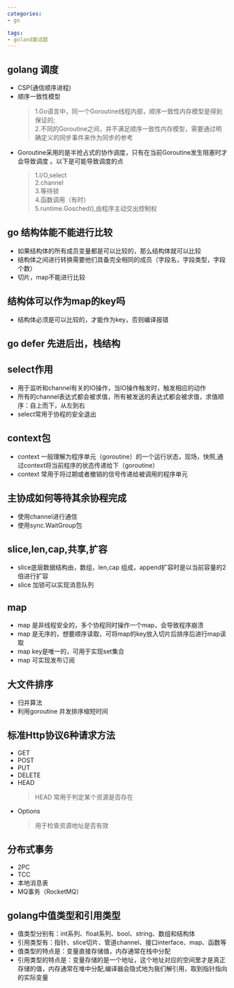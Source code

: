 ```yaml
---
categories: 
- go

tags:
- goland面试题
---
```


## golang 调度
* CSP(通信顺序进程)
* 顺序一致性模型 
    > 1.Go语言中，同一个Goroutine线程内部，顺序一致性内存模型是得到保证的;  
    2.不同的Goroutine之间，并不满足顺序一致性内存模型，需要通过明确定义的同步事件来作为同步的参考
<!--more-->
* Goroutine采用的是半抢占式的协作调度，只有在当前Goroutine发生阻塞时才会导致调度 。以下是可能导致调度的点 
    > 1.I/O,select  
    2.channel  
    3.等待锁  
    4.函数调用（有时）  
    5.runtime.Gosched(),由程序主动交出控制权

## go 结构体能不能进行比较
* 如果结构体的所有成员变量都是可以比较的，那么结构体就可以比较
* 结构体之间进行转换需要他们具备完全相同的成员（字段名，字段类型，字段个数）
* 切片，map不能进行比较

## 结构体可以作为map的key吗
* 结构体必须是可以比较的，才能作为key，否则编译报错
 
## go defer 先进后出，栈结构
 
## select作用
* 用于监听和channel有关的IO操作，当IO操作触发时，触发相应的动作
* 所有的channel表达式都会被求值，所有被发送的表达式都会被求值，求值顺序：自上而下，从左到右
* select常用于协程的安全退出
 
## context包
* context 一般理解为程序单元（goroutine）的一个运行状态，现场，快照,通过context将当前程序的状态传递给下（goroutine）
* context 常用于将过期或者撤销的信号传递给被调用的程序单元

## 主协成如何等待其余协程完成
* 使用channel进行通信
* 使用sync.WaitGroup包
 
## slice,len,cap,共享,扩容
* slice底层数据结构由，数组，len,cap 组成，append扩容时是以当前容量的2倍进行扩容
* slice 加锁可以实现消息队列

## map
* map 是非线程安全的，多个协程同时操作一个map，会导致程序崩溃
* map 是无序的，想要顺序读取，可将map的key放入切片后排序后进行map读取
* map key是唯一的，可用于实现set集合
* map 可实现发布订阅

## 大文件排序
* 归并算法
* 利用goroutine 并发排序缩短时间

## 标准Http协议6种请求方法
* GET
* POST
* PUT
* DELETE
* HEAD
    > HEAD 常用于判定某个资源是否存在 
* Options
    > 用于检查资源地址是否有效

    
## 分布式事务
* 2PC
* TCC
* 本地消息表
* MQ事务（RocketMQ）

## golang中值类型和引用类型
* 值类型分别有：int系列、float系列、bool、string、数组和结构体
* 引用类型有：指针、slice切片、管道channel、接口interface、map、函数等
* 值类型的特点是：变量直接存储值，内存通常在栈中分配
* 引用类型的特点是：变量存储的是一个地址，这个地址对应的空间里才是真正存储的值，内存通常在堆中分配,编译器会隐式地为我们解引用，取到指针指向的实际变量